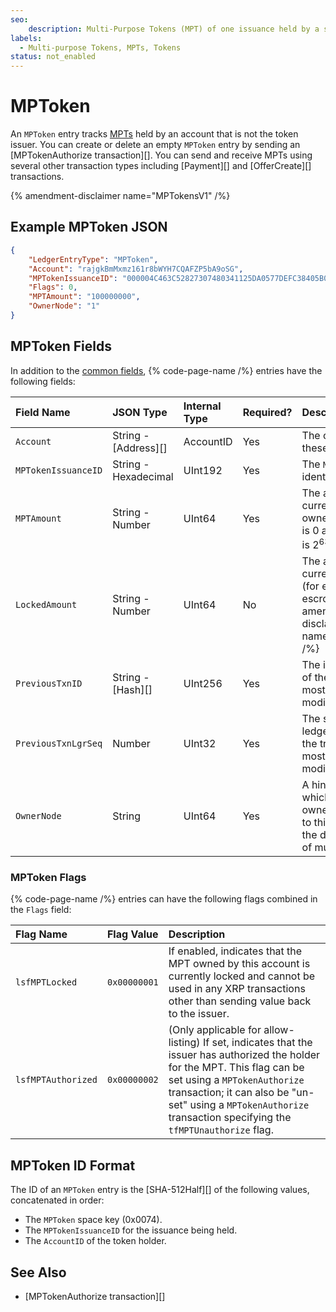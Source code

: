 ```yaml
---
seo:
    description: Multi-Purpose Tokens (MPT) of one issuance held by a specific account.
labels:
  - Multi-purpose Tokens, MPTs, Tokens
status: not_enabled
---
```

# MPToken

An `MPToken` entry tracks [MPTs](../../../../concepts/tokens/fungible-tokens/multi-purpose-tokens.md) held by an account that is not the token issuer. You can create or delete an empty `MPToken` entry by sending an [MPTokenAuthorize transaction][]. You can send and receive MPTs using several other transaction types including [Payment][] and [OfferCreate][] transactions.

{% amendment-disclaimer name="MPTokensV1" /%}

## Example MPToken JSON

```json
{
    "LedgerEntryType": "MPToken",
    "Account": "rajgkBmMxmz161r8bWYH7CQAFZP5bA9oSG",
    "MPTokenIssuanceID": "000004C463C52827307480341125DA0577DEFC38405B0E3E",
    "Flags": 0,
    "MPTAmount": "100000000",
    "OwnerNode": "1"
}
```

## MPToken Fields

In addition to the [common fields](../common-fields.md), {% code-page-name /%} entries have the following fields:

| Field Name          | JSON Type            | Internal Type | Required? | Description |
|:--------------------|:---------------------|:--------------|:----------|:------------|
| `Account`           | String - [Address][] | AccountID     | Yes       | The owner (holder) of these MPTs. |
| `MPTokenIssuanceID` | String - Hexadecimal | UInt192       | Yes       | The `MPTokenIssuance` identifier. |
| `MPTAmount`         | String - Number      | UInt64        | Yes       | The amount of tokens currently held by the owner. The minimum is 0 and the maximum is 2<sup>63</sup>-1. |
| `LockedAmount`      | String - Number      | UInt64        | No        | The amount of tokens currently locked up (for example, in escrow). {% amendment-disclaimer name="TokenEscrow" /%} |
| `PreviousTxnID`     | String - [Hash][]    | UInt256       | Yes       | The identifying hash of the transaction that most recently modified this entry. |
| `PreviousTxnLgrSeq` | Number               | UInt32        | Yes       | The sequence of the ledger that contains the transaction that most recently modified this object. |
| `OwnerNode`         | String               | UInt64        | Yes       | A hint indicating which page of the owner directory links to this entry, in case the directory consists of multiple pages. |

### MPToken Flags

{% code-page-name /%} entries can have the following flags combined in the `Flags` field:

| Flag Name         | Flag Value | Description                                 |
|:------------------|:-----------|:--------------------------------------------|
| `lsfMPTLocked`     | `0x00000001`   | If enabled, indicates that the MPT owned by this account is currently locked and cannot be used in any XRP transactions other than sending value back to the issuer. |
| `lsfMPTAuthorized` | `0x00000002`   | (Only applicable for allow-listing) If set, indicates that the issuer has authorized the holder for the MPT. This flag can be set using a `MPTokenAuthorize` transaction; it can also be "un-set" using a `MPTokenAuthorize` transaction specifying the `tfMPTUnauthorize` flag. |


## MPToken ID Format

The ID of an `MPToken` entry is the [SHA-512Half][] of the following values, concatenated in order:

- The `MPToken` space key (0x0074).
- The `MPTokenIssuanceID` for the issuance being held.
- The `AccountID` of the token holder.

## See Also

- [MPTokenAuthorize transaction][]
